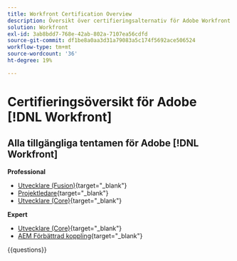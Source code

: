 ```yaml
---
title: Workfront Certification Overview
description: Översikt över certifieringsalternativ för Adobe Workfront
solution: Workfront
exl-id: 3ab8bdd7-768e-42ab-802a-7107ea56cdfd
source-git-commit: df1be8a0aa3d31a79083a5c174f5692ace506524
workflow-type: tm+mt
source-wordcount: '36'
ht-degree: 19%

---
```


# Certifieringsöversikt för Adobe [!DNL Workfront]

## Alla tillgängliga tentamen för Adobe [!DNL Workfront]

**Professional**

* [Utvecklare (Fusion)](https://certification.adobe.com/certification/fusion-developer-professional){target="_blank"} <!--AD0-E902-->
* [Projektledare](https://certification.adobe.com/certification/project-manager-professional){target="_blank"} <!--AD0-E903-->
* [Utvecklare (Core)](https://certification.adobe.com/certification/core-developer-professional){target="_blank"} <!--AD0-E908-->

**Expert**

* [Utvecklare (Core)](https://certification.adobe.com/certification/core-developer-expert){target="_blank"} <!--AD0-E907-->
* [AEM Förbättrad koppling](https://certification.adobe.com/certification/experience-manager-enhanced-connector-expert){target="_blank"} <!--AD0-E906-->

{{questions}}

